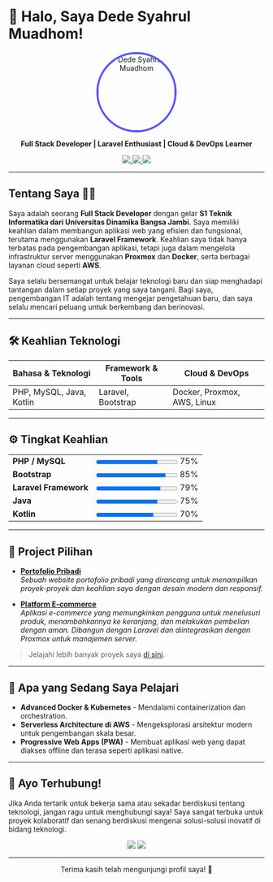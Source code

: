 # 👋 Halo, Saya Dede Syahrul Muadhom!

<p align="center">
  <img src="https://avatars.githubusercontent.com/u/username" width="150" height="150" style="border-radius: 50%; border: 4px solid #5555FF;" alt="Dede Syahrul Muadhom"/>
</p>

<p align="center">
  <strong>Full Stack Developer | Laravel Enthusiast | Cloud & DevOps Learner</strong>
</p>

<p align="center">
  <a href="https://www.linkedin.com/in/dedesyahrul">
    <img src="https://img.shields.io/badge/LinkedIn-Dede%20Syahrul-blue?style=for-the-badge&logo=linkedin" />
  </a>
  <a href="https://github.com/dedesyahrul">
    <img src="https://img.shields.io/badge/GitHub-dedesyahrul-lightgrey?style=for-the-badge&logo=github" />
  </a>
  <a href="https://wa.me/yourphonenumber">
    <img src="https://img.shields.io/badge/WhatsApp-Contact-brightgreen?style=for-the-badge&logo=whatsapp" />
  </a>
</p>

---

## Tentang Saya 👨‍💻
Saya adalah seorang **Full Stack Developer** dengan gelar **S1 Teknik Informatika dari Universitas Dinamika Bangsa Jambi**. Saya memiliki keahlian dalam membangun aplikasi web yang efisien dan fungsional, terutama menggunakan **Laravel Framework**. Keahlian saya tidak hanya terbatas pada pengembangan aplikasi, tetapi juga dalam mengelola infrastruktur server menggunakan **Proxmox** dan **Docker**, serta berbagai layanan cloud seperti **AWS**.

Saya selalu bersemangat untuk belajar teknologi baru dan siap menghadapi tantangan dalam setiap proyek yang saya tangani. Bagi saya, pengembangan IT adalah tentang mengejar pengetahuan baru, dan saya selalu mencari peluang untuk berkembang dan berinovasi.

---

## 🛠️ Keahlian Teknologi

| Bahasa & Teknologi  | Framework & Tools | Cloud & DevOps |
|---------------------|-------------------|----------------|
| PHP, MySQL, Java, Kotlin | Laravel, Bootstrap | Docker, Proxmox, AWS, Linux |

---

## ⚙️ Tingkat Keahlian

<div align="center">
  <table>
    <tr>
      <td><strong>PHP / MySQL</strong></td>
      <td><progress value="75" max="100"></progress> 75%</td>
    </tr>
    <tr>
      <td><strong>Bootstrap</strong></td>
      <td><progress value="85" max="100"></progress> 85%</td>
    </tr>
    <tr>
      <td><strong>Laravel Framework</strong></td>
      <td><progress value="79" max="100"></progress> 79%</td>
    </tr>
    <tr>
      <td><strong>Java</strong></td>
      <td><progress value="75" max="100"></progress> 75%</td>
    </tr>
    <tr>
      <td><strong>Kotlin</strong></td>
      <td><progress value="70" max="100"></progress> 70%</td>
    </tr>
  </table>
</div>

---

## 🌟 Project Pilihan

- **[Portofolio Pribadi](https://github.com/dedesyahrul/portfolio-website)**  
  <em>Sebuah website portofolio pribadi yang dirancang untuk menampilkan proyek-proyek dan keahlian saya dengan desain modern dan responsif.</em>

- **[Platform E-commerce](https://github.com/dedesyahrul/e-commerce)**  
  <em>Aplikasi e-commerce yang memungkinkan pengguna untuk menelusuri produk, menambahkannya ke keranjang, dan melakukan pembelian dengan aman. Dibangun dengan Laravel dan diintegrasikan dengan Proxmox untuk manajemen server.</em>

> Jelajahi lebih banyak proyek saya [di sini](https://github.com/dedesyahrul?tab=repositories).

---

## 🚀 Apa yang Sedang Saya Pelajari

- **Advanced Docker & Kubernetes** - Mendalami containerization dan orchestration.
- **Serverless Architecture di AWS** - Mengeksplorasi arsitektur modern untuk pengembangan skala besar.
- **Progressive Web Apps (PWA)** - Membuat aplikasi web yang dapat diakses offline dan terasa seperti aplikasi native.

---

## 💬 Ayo Terhubung!

Jika Anda tertarik untuk bekerja sama atau sekadar berdiskusi tentang teknologi, jangan ragu untuk menghubungi saya! Saya sangat terbuka untuk proyek kolaboratif dan senang berdiskusi mengenai solusi-solusi inovatif di bidang teknologi.

<p align="center">
  <a href="mailto:youremail@example.com"><img src="https://img.shields.io/badge/Email-Your%20Email-orange?style=for-the-badge&logo=gmail" /></a>
  <a href="https://www.linkedin.com/in/dedesyahrul">
    <img src="https://img.shields.io/badge/LinkedIn-Dede%20Syahrul-blue?style=for-the-badge&logo=linkedin" />
  </a>
</p>

---

<p align="center">Terima kasih telah mengunjungi profil saya! 🚀</p>
